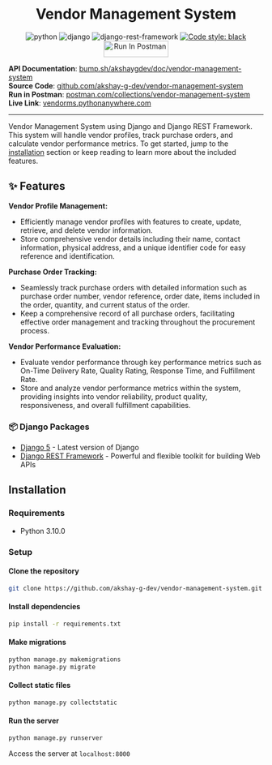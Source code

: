 <h1 align="center"> Vendor Management System </h1>
<p align="center">
<img alt="python" src="https://img.shields.io/badge/Python-3776AB?style=for-the-badge&logo=python&logoColor=white">
<img alt="django" src="https://img.shields.io/badge/Django-092E20?style=for-the-badge&logo=django&logoColor=white">
<img alt="django-rest-framework" src="https://img.shields.io/badge/Django_REST_Framework-092E20?style=for-the-badge&logo=django&logoColor=white">
<a href="https://github.com/psf/black"><img alt="Code style: black" src="https://img.shields.io/badge/code%20style-black-000000.svg"></a>
<a href="https://god.gw.postman.com/run-collection/21642540-6f7d7afb-dc55-4b27-9b6b-6889be198efc?action=collection%2Ffork&source=rip_markdown&collection-url=entityId%3D21642540-6f7d7afb-dc55-4b27-9b6b-6889be198efc%26entityType%3Dcollection%26workspaceId%3D9ffaf628-1f4e-428b-b9ca-b884cd968d0a"><img src="https://run.pstmn.io/button.svg" alt="Run In Postman" style="width: 128px; height: 32px;"></a>

</p>


**API Documentation**: [bump.sh/akshaygdev/doc/vendor-management-system](https://bump.sh/akshaygdev/doc/vendor-management-system)  
**Source Code**: [github.com/akshay-g-dev/vendor-management-system](https://github.com/akshay-g-dev/vendor-management-system/)
<br />
**Run in Postman**: [postman.com/collections/vendor-management-system](https://god.gw.postman.com/run-collection/21642540-6f7d7afb-dc55-4b27-9b6b-6889be198efc?action=collection%2Ffork&source=rip_markdown&collection-url=entityId%3D21642540-6f7d7afb-dc55-4b27-9b6b-6889be198efc%26entityType%3Dcollection%26workspaceId%3D9ffaf628-1f4e-428b-b9ca-b884cd968d0a)
<br/>
**Live Link**: [vendorms.pythonanywhere.com](https://vendorms.pythonanywhere.com)

---

<!--intro-start-->
Vendor Management System using Django and Django REST Framework. This system will handle vendor profiles, track purchase orders, and calculate vendor performance metrics.
To get started, jump to the [installation](#installation) section or keep reading to learn more about the included
features.
<!--intro-end-->


## ✨ Features
**Vendor Profile Management:**
   - Efficiently manage vendor profiles with features to create, update, retrieve, and delete vendor information.
   - Store comprehensive vendor details including their name, contact information, physical address, and a unique identifier code for easy reference and identification.

**Purchase Order Tracking:**
   - Seamlessly track purchase orders with detailed information such as purchase order number, vendor reference, order date, items included in the order, quantity, and current status of the order.
   - Keep a comprehensive record of all purchase orders, facilitating effective order management and tracking throughout the procurement process.

**Vendor Performance Evaluation:**
   - Evaluate vendor performance through key performance metrics such as On-Time Delivery Rate, Quality Rating, Response Time, and Fulfillment Rate.
   - Store and analyze vendor performance metrics within the system, providing insights into vendor reliability, product quality, responsiveness, and overall fulfillment capabilities.


### 📦️ Django Packages

* [Django 5](https://www.djangoproject.com/) - Latest version of Django
* [Django REST Framework](https://www.django-rest-framework.org/) - Powerful and flexible toolkit for building Web APIs


## Installation

### Requirements

* Python 3.10.0

### Setup

#### Clone the repository

``` bash
git clone https://github.com/akshay-g-dev/vendor-management-system.git
```
#### Install dependencies

``` bash
pip install -r requirements.txt
```

#### Make migrations

``` bash
python manage.py makemigrations
python manage.py migrate
```

#### Collect static files

``` bash
python manage.py collectstatic
```

#### Run the server

``` bash
python manage.py runserver
```

Access the server at `localhost:8000`

